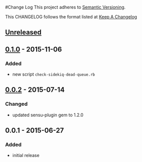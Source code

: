 #Change Log
This project adheres to [Semantic Versioning](http://semver.org/).

This CHANGELOG follows the format listed at [Keep A Changelog](http://keepachangelog.com/)

## [Unreleased]

## [0.1.0] - 2015-11-06
### Added
- new script `check-sidekiq-dead-queue.rb`

## [0.0.2] - 2015-07-14
### Changed
- updated sensu-plugin gem to 1.2.0

## 0.0.1 - 2015-06-27
### Added
- initial release

[Unreleased]: https://github.com/sensu-plugins/sensu-plugins-sidekiq/compare/0.1.0...HEAD
[0.1.0]: https://github.com/sensu-plugins/sensu-plugins-sidekiq/compare/0.0.2...0.1.0
[0.0.2]: https://github.com/sensu-plugins/sensu-plugins-sidekiq/compare/0.0.1...0.0.2
